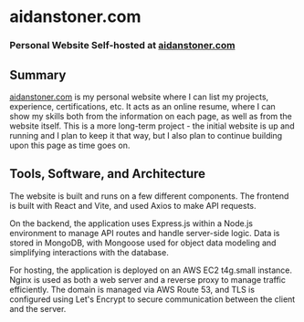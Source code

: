 # aidanstoner.com
### Personal Website Self-hosted at [aidanstoner.com](https://aidanstoner.com)
## Summary
[aidanstoner.com](https://aidanstoner.com) is my personal website where I can list my projects, experience, certifications, etc. It acts as an online resume, where I can show my skills both from the information on each page, as well as from the website itself. This is a more long-term project - the initial website is up and running and I plan to keep it that way, but I also plan to continue building upon this page as time goes on.

## Tools, Software, and Architecture
The website is built and runs on a few different components. The frontend is built with React and Vite, and used Axios to make API requests. 

On the backend, the application uses Express.js within a Node.js environment to manage API routes and handle server-side logic. Data is stored in MongoDB, with Mongoose used for object data modeling and simplifying interactions with the database. 

For hosting, the application is deployed on an AWS EC2 t4g.small instance. Nginx is used as both a web server and a reverse proxy to manage traffic efficiently. The domain is managed via AWS Route 53, and TLS is configured using Let's Encrypt to secure communication between the client and the server.

